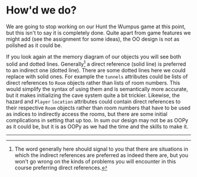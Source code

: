 # How'd we do?

We are going to stop working on our Hunt the Wumpus game at this point,
but this isn't to say it is completely done. Quite apart from game features we
might add (see the assignment for some ideas), the OO design is not as
polished as it could be.

If you look again at the memory diagram of our objects you will
see both solid and dotted lines. Generally[^*] a direct reference (solid
line) is preferred to an indirect one (dotted line). There are some
dotted lines here we could replace with solid ones. For example
the `tunnels` attributes could be lists of direct references
to `Room` objects rather than lists of room numbers. This would simplify
the syntax of using them and is semantically more accurate, but it makes
initializing the cave system quite a bit trickier. Likewise, the hazard
and `Player` `location` attributes could contain direct references to
their respective `Room` objects rather than room numbers that have to be
used as indices to indirectly access the rooms, but there are some
initial complications in setting that up too. In sum our design may not
be as OOPy as it could be, but it is as OOPy as we had the time and the
skills to make it.

------------------------------------------------------------------------

[^*]: The word generally here should signal to you that there are
situations in which the indirect references are preferred as indeed
there are, but you won't go wrong on the kinds of problems you will
encounter in this course preferring direct references.


